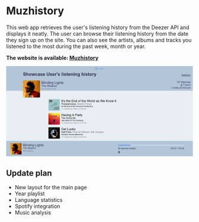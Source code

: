 # Muzhistory

This web app retrieves the user's listening history from the Deezer API and displays it neatly. The user can browse their listening history from the date they sign up on the site. You can also see the artists, albums and tracks you listened to the most during the past week, month or year.

**The website is available: [Muzhistory](https://muzhistory.eu.pythonanywhere.com)**

![Showcase](docs/history_page.png)

## Update plan
- New layout for the main page
- Year playlist
- Language statistics
- Spotify integration
- Music analysis

